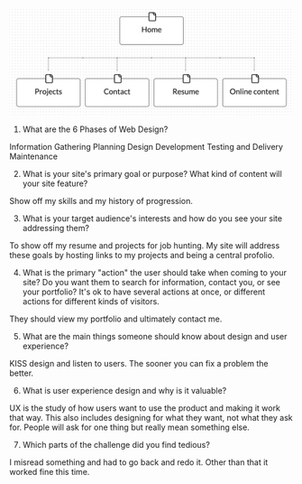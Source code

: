 
![my site](imgs/site-map.png)


1) What are the 6 Phases of Web Design?

Information Gathering
Planning
Design
Development
Testing and Delivery
Maintenance


2) What is your site's primary goal or purpose? What kind of content will your site feature?

Show off my skills and my history of progression.

3) What is your target audience's interests and how do you see your site addressing them?

To show off my resume and projects for job hunting. My site will address these goals by hosting links to my projects and being a central profolio.

4) What is the primary "action" the user should take when coming to your site? Do you want them to search for information, contact you, or see your portfolio? It's ok to have several actions at once, or different actions for different kinds of visitors.

They should view my portfolio and ultimately contact me.

5) What are the main things someone should know about design and user experience?

KISS design and listen to users. The sooner you can fix a problem the better.

6) What is user experience design and why is it valuable?

UX is the study of how users want to use the product and making it work that way. This also includes designing for what they want, not what they ask for. People will ask for one thing but really mean something else.

7) Which parts of the challenge did you find tedious?

I misread something and had to go back and redo it. Other than that it worked fine this time.
